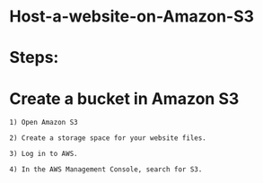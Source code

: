 # Host-a-website-on-Amazon-S3


# Steps:

# Create a bucket in Amazon S3 
```
1) Open Amazon S3
```
```
2) Create a storage space for your website files.
```
```
3) Log in to AWS.
```
```
4) In the AWS Management Console, search for S3.
```



